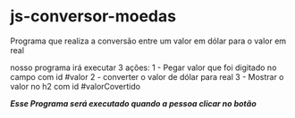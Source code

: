 
 # js-conversor-moedas
 Programa que realiza a conversão entre um valor em dólar
 para o valor em real

 nosso programa irá executar 3 ações:
 1 - Pegar valor que foi digitado no campo com id #valor
 2 - converter o valor de dólar para real
 3 - Mostrar o valor no h2 com id #valorCovertido

***Esse Programa será executado quando a pessoa clicar no botão***

